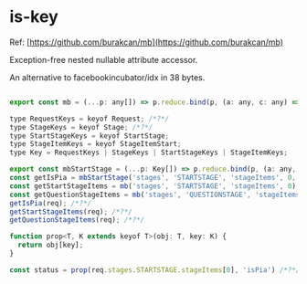# is-key

Ref: [https://github.com/burakcan/mb](https://github.com/burakcan/mb)

Exception-free nested nullable attribute accessor. 

An alternative to facebookincubator/idx in 38 bytes.

```javascript

export const mb = (...p: any[]) => p.reduce.bind(p, (a: any, c: any) => Object(a)[c]);

type RequestKeys = keyof Request; /*?*/
type StageKeys = keyof Stage; /*?*/
type StartStageKeys = keyof StartStage;
type StageItemKeys = keyof StageItemStart;
type Key = RequestKeys | StageKeys | StartStageKeys | StageItemKeys;

export const mbStartStage = (...p: Key[]) => p.reduce.bind(p, (a: any, c: any) => Object(a)[c]);
const getIsPia = mbStartStage('stages', 'STARTSTAGE', 'stageItems', 0, 'isPia');
const getStartStageItems = mb('stages', 'STARTSTAGE', 'stageItems', 0);
const getQuestionStageItems = mb('stages', 'QUESTIONSTAGE', 'stageItems', 0);
getIsPia(req); /*?*/
getStartStageItems(req); /*?*/
getQuestionStageItems(req); /*?*/

function prop<T, K extends keyof T>(obj: T, key: K) {
  return obj[key];
}

const status = prop(req.stages.STARTSTAGE.stageItems[0], 'isPia') /*?*/

```

